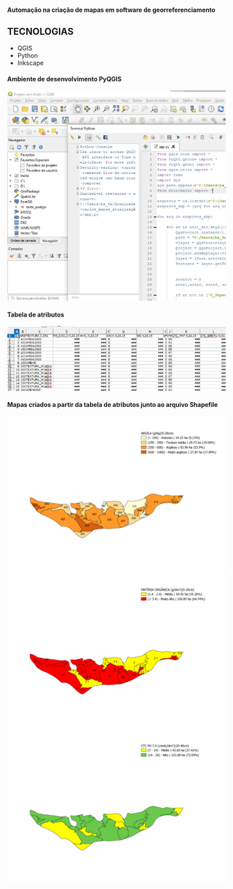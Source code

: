 <h4>Automação na criação de mapas em software de georreferenciamento</h4>

## TECNOLOGIAS
* QGIS 
* Python
* Inkscape

<h4>Ambiente de desenvolvimento PyQGIS</h4>

<img src="https://github.com/BSFernando/PROJETOS_CV/blob/main/imgs/mapas/QGIS.jpg" alt="alt text" width="600px">

<h4>Tabela de atributos</h4>

<img src="https://github.com/BSFernando/PROJETOS_CV/blob/main/imgs/mapas/dataframe.jpg" alt="alt text" width="600px">

<h4>Mapas criados a partir da tabela de atributos junto ao arquivo Shapefile</h4>

<img src="https://github.com/BSFernando/PROJETOS_CV/blob/main/imgs/mapas/mapa1.png" alt="alt text" width="600px">
<img src="https://github.com/BSFernando/PROJETOS_CV/blob/main/imgs/mapas/mapa2.png" alt="alt text" width="600px">
<img src="https://github.com/BSFernando/PROJETOS_CV/blob/main/imgs/mapas/mapa3.png" alt="alt text" width="600px">

